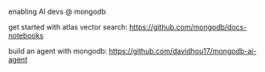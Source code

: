 enabling AI devs @ mongodb

get started with atlas vector search: https://github.com/mongodb/docs-notebooks

build an agent with mongodb: https://github.com/davidhou17/mongodb-ai-agent
